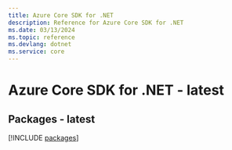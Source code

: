```yaml
---
title: Azure Core SDK for .NET
description: Reference for Azure Core SDK for .NET
ms.date: 03/13/2024
ms.topic: reference
ms.devlang: dotnet
ms.service: core
---
```

# Azure Core SDK for .NET - latest
## Packages - latest
[!INCLUDE [packages](core-index.md)]